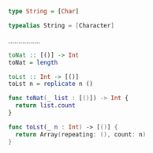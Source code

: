 ```Haskell
type String = [Char]
```
```swift
typealias String = [Character]
```
................
```Haskell
toNat :: [()] -> Int
toNat = length

toLst :: Int -> [()]
toLst n = replicate n ()
```
```swift
func toNat(_ list : [()]) -> Int {
  return list.count
}

func toLst(_ n : Int) -> [()] {
  return Array(repeating: (), count: n)
}
```
